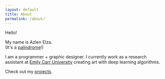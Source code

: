 ```yaml
---
layout: default
title: About
permalink: /about/
---
```


Hello!

My name is Azlen Elza.<br>
<span class="grey">(It's a [palindrome](/about/palindrome)!)</span>

I am a programmer + graphic designer. I currently work as a research assistant at [Emily Carr University](https://www.ecuad.ca/) creating art with deep learning algorithms.

Check out my [projects](/projects).